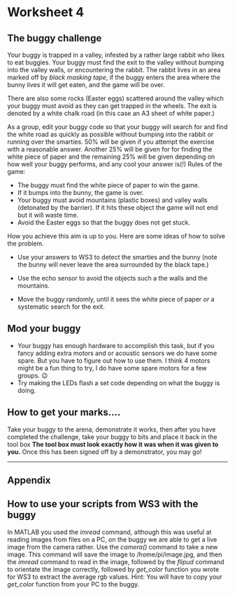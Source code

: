 Worksheet 4
===========

The buggy challenge
-------------------
Your buggy is trapped in a valley, infested by a rather large rabbit who likes to eat buggies.  Your buggy must find the exit to the valley without bumping into the valley walls, or encountering the rabbit.  The rabbit lives in an area marked off by *black masking tape*, if the buggy enters the area where the bunny lives it will get eaten, and the game will be over.

There are also some rocks (Easter eggs) scattered around the valley which your buggy must avoid as they can get trapped in the wheels.  The exit is denoted by a white chalk road (in this case an A3 sheet of white paper.)

As a group, edit your buggy code so that your buggy will search for and find the white road as quickly as possible without bumping into the rabbit or running over the smarties.  50% will be given if you attempt the exercise with a reasonable answer.  Another 25% will be given for for finding the white piece of paper and the remaining 25% will be given depending on how well your buggy performs, and any cool your answer is(!)  Rules of the game:

- The buggy must find the white piece of paper to win the game.
- If it bumps into the bunny, the game is over.
- Your buggy must avoid mountains (plastic boxes) and valley walls (detonated by the barrier).  If it hits these object the game will not end but it will waste time.
- Avoid the Easter eggs so that the buggy does not get stuck.

How you achieve this aim is up to you. Here are some ideas of how to solve the problem.

- Use your answers to WS3 to detect the smarties and the bunny (note the bunny will never leave the area surrounded by the black tape.)

- Use the echo sensor to avoid the objects such a the walls and the mountains.

- Move the buggy randomly, until it sees the white piece of paper *or* a systematic search for the exit.

Mod your buggy
--------------
- Your buggy has enough hardware to accomplish this task, but if you fancy adding extra motors and or acoustic sensors we do have some spare. But you have to figure out how to use them.  I think 4 motors might be a fun thing to try, I do have some spare motors for a few groups.   :wink:
- Try making the LEDs flash a set code depending on what the buggy is doing.

How to get your marks....
-------------------------
Take your buggy to the arena, demonstrate it works, then after you have completed the challenge, take your buggy to bits and place it back in the tool box  **The tool box must look exactly how it was when it was given to you.**  Once this has been signed off by a demonstrator, you may go!

---
Appendix
--------

How to use your scripts from WS3 with the buggy
-----------------------------------------------

In MATLAB you used the *imread* command, although this was useful at reading images from files on a PC, on the buggy we are able to get a live image from the camera rather. Use the *camera()* command to take a new image.  This command will save the image to /home/pi/image.jpg, and then the *imread* command to read in the image, followed by the *flipud* command to orientate the image correctly, followed by *get_color* function you wrote for WS3 to extract the average rgb values.  Hint: You will have to copy your *get_color* function from your PC to the buggy.


